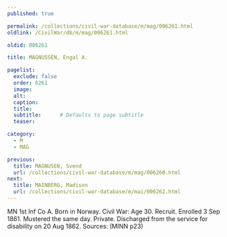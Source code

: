 ```yaml
---
published: true

permalink: /collections/civil-war-database/m/mag/006261.html
oldlink: /CivilWar/db/m/mag/006261.html

oldid: 006261

title: MAGNUSSEN, Engal A.

pagelist:
  exclude: false
  order: 6261
  image: 
  alt:
  caption:
  title:
  subtitle:      # Defaults to page subtitle
  teaser:

category: 
  - M 
  - MAG

previous:
  title: MAGNUSEN, Svend
  url: /collections/civil-war-database/m/mag/006260.html  
next:
  title: MAINBERG, Madison
  url: /collections/civil-war-database/m/mai/006262.html   
---
```

MN 1st Inf Co A. Born in Norway. Civil War: Age 30. Recruit. Enrolled 3 Sep 1861. Mustered the same day. Private. Discharged from the service for disability on 20 Aug 1862. Sources: (MINN p23)